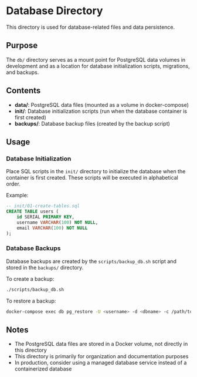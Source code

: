 # Database Directory

This directory is used for database-related files and data persistence.

## Purpose

The `db/` directory serves as a mount point for PostgreSQL data volumes in development and as a location for database initialization scripts, migrations, and backups.

## Contents

- **data/**: PostgreSQL data files (mounted as a volume in docker-compose)
- **init/**: Database initialization scripts (run when the database container is first created)
- **backups/**: Database backup files (created by the backup script)

## Usage

### Database Initialization

Place SQL scripts in the `init/` directory to initialize the database when the container is first created. These scripts will be executed in alphabetical order.

Example:
```sql
-- init/01-create-tables.sql
CREATE TABLE users (
    id SERIAL PRIMARY KEY,
    username VARCHAR(100) NOT NULL,
    email VARCHAR(100) NOT NULL
);
```

### Database Backups

Database backups are created by the `scripts/backup_db.sh` script and stored in the `backups/` directory.

To create a backup:
```bash
./scripts/backup_db.sh
```

To restore a backup:
```bash
docker-compose exec db pg_restore -U <username> -d <dbname> -c /path/to/backup.dump
```

## Notes

- The PostgreSQL data files are stored in a Docker volume, not directly in this directory
- This directory is primarily for organization and documentation purposes
- In production, consider using a managed database service instead of a containerized database